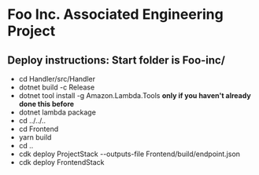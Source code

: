 # Foo Inc. Associated Engineering Project


## Deploy instructions: Start folder is **Foo-inc/**
* cd Handler/src/Handler
* dotnet build -c Release
* dotnet tool install -g Amazon.Lambda.Tools  **only if you haven't already done this before**
* dotnet lambda package
* cd ../../..
* cd Frontend
* yarn build
* cd ..
* cdk deploy ProjectStack --outputs-file Frontend/build/endpoint.json
* cdk deploy FrontendStack

